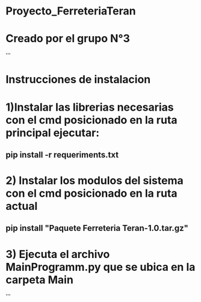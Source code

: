 # Proyecto_FerreteriaTeran
# Creado por el grupo N°3

'''
# Instrucciones de instalacion
# 1)Instalar las librerias necesarias con el cmd posicionado en la ruta principal ejecutar:
##      pip install -r requeriments.txt
# 2) Instalar los modulos del sistema con el cmd posicionado en la ruta actual
##      pip install "Paquete Ferreteria Teran-1.0.tar.gz"
# 3) Ejecuta el archivo MainProgramm.py que se ubica en la carpeta Main
'''
